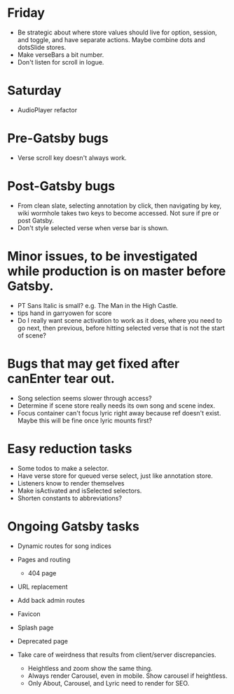 # Friday
* Be strategic about where store values should live for option, session, and toggle, and have separate actions. Maybe combine dots and dotsSlide stores.
* Make verseBars a bit number.
* Don't listen for scroll in logue.

# Saturday
* AudioPlayer refactor

# Pre-Gatsby bugs
* Verse scroll key doesn't always work.

# Post-Gatsby bugs
* From clean slate, selecting annotation by click, then navigating by key, wiki wormhole takes two keys to become accessed. Not sure if pre or post Gatsby.
* Don't style selected verse when verse bar is shown.

# Minor issues, to be investigated while production is on master before Gatsby.
* PT Sans Italic is small? e.g. The Man in the High Castle.
* tips hand in garryowen for score
* Do I really want scene activation to work as it does, where you need to go next, then previous, before hitting selected verse that is not the start of scene?

# Bugs that may get fixed after canEnter tear out.
* Song selection seems slower through access?
* Determine if scene store really needs its own song and scene index.
* Focus container can't focus lyric right away because ref doesn't exist. Maybe this will be fine once lyric mounts first?

# Easy reduction tasks
* Some todos to make a selector.
* Have verse store for queued verse select, just like annotation store.
* Listeners know to render themselves
* Make isActivated and isSelected selectors.
* Shorten constants to abbreviations?

# Ongoing Gatsby tasks
* Dynamic routes for song indices
* Pages and routing
    * 404 page
* URL replacement
* Add back admin routes

* Favicon
* Splash page
* Deprecated page
* Take care of weirdness that results from client/server discrepancies.
    * Heightless and zoom show the same thing.
    * Always render Carousel, even in mobile. Show carousel if heightless.
    * Only About, Carousel, and Lyric need to render for SEO.
